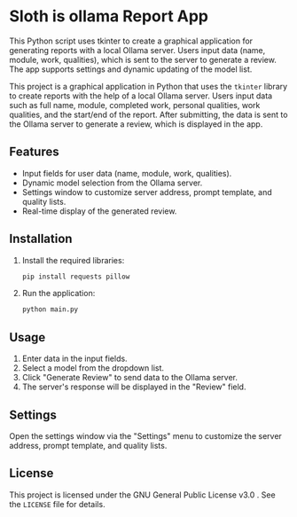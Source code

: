 # Sloth is ollama Report App
This Python script uses tkinter to create a graphical application for generating reports with a local Ollama server. Users input data (name, module, work, qualities), which is sent to the server to generate a review. The app supports settings and dynamic updating of the model list.

This project is a graphical application in Python that uses the `tkinter` library to create reports with the help of a local Ollama server. Users input data such as full name, module, completed work, personal qualities, work qualities, and the start/end of the report. After submitting, the data is sent to the Ollama server to generate a review, which is displayed in the app.

## Features
- Input fields for user data (name, module, work, qualities).
- Dynamic model selection from the Ollama server.
- Settings window to customize server address, prompt template, and quality lists.
- Real-time display of the generated review.

## Installation
1. Install the required libraries:
   ```bash
   pip install requests pillow
   ```
2. Run the application:
   ```bash
   python main.py
   ```

## Usage
1. Enter data in the input fields.
2. Select a model from the dropdown list.
3. Click "Generate Review" to send data to the Ollama server.
4. The server's response will be displayed in the "Review" field.

## Settings
Open the settings window via the "Settings" menu to customize the server address, prompt template, and quality lists.

## License
This project is licensed under the GNU General Public License v3.0 . See the `LICENSE` file for details.

